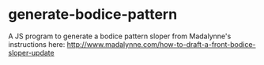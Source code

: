 # generate-bodice-pattern
A JS program to generate a bodice pattern sloper from Madalynne's instructions here: http://www.madalynne.com/how-to-draft-a-front-bodice-sloper-update
